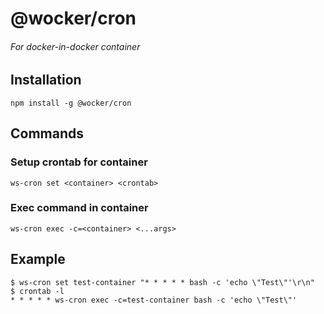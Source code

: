 # @wocker/cron

###### For docker-in-docker container


## Installation

```shell
npm install -g @wocker/cron
```


## Commands

### Setup crontab for container

```shell
ws-cron set <container> <crontab>
```


### Exec command in container


```shell
ws-cron exec -c=<container> <...args>
```


## Example

```shell
$ ws-cron set test-container "* * * * * bash -c 'echo \"Test\"'\r\n"
$ crontab -l
* * * * * ws-cron exec -c=test-container bash -c 'echo \"Test\"'
  
```
